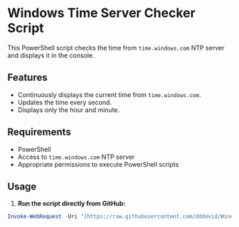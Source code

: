 # Windows Time Server Checker Script

This PowerShell script checks the time from `time.windows.com` NTP server and displays it in the console.

## Features

* Continuously displays the current time from `time.windows.com`.
* Updates the time every second.
* Displays only the hour and minute.

## Requirements

* PowerShell
* Access to `time.windows.com` NTP server
* Appropriate permissions to execute PowerShell scripts

## Usage

1. **Run the script directly from GitHub:**

```powershell
Invoke-WebRequest -Uri "[https://raw.githubusercontent.com/dddevid/WindowsTimeServerCheckerScript/refs/heads/main/get-time.ps1](https://raw.githubusercontent.com/dddevid/WindowsTimeServerCheckerScript/refs/heads/main/get-time.ps1)" | Invoke-Expression

